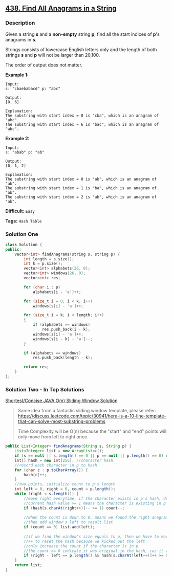 ## [438. Find All Anagrams in a String](https://leetcode.com/problems/find-all-anagrams-in-a-string/description/)

### Description

Given a string **s** and a **non-empty** string **p**, find all the start indices of **p**'s anagrams in **s**.

Strings consists of lowercase English letters only and the length of both strings **s** and **p** will not be larger than 20,100.

The order of output does not matter.

**Example 1:**

```
Input:
s: "cbaebabacd" p: "abc"

Output:
[0, 6]

Explanation:
The substring with start index = 0 is "cba", which is an anagram of "abc".
The substring with start index = 6 is "bac", which is an anagram of "abc".

```

**Example 2:**

```
Input:
s: "abab" p: "ab"

Output:
[0, 1, 2]

Explanation:
The substring with start index = 0 is "ab", which is an anagram of "ab".
The substring with start index = 1 is "ba", which is an anagram of "ab".
The substring with start index = 2 is "ab", which is an anagram of "ab".
```



**Difficult:** `Easy`

**Tags:** `Hash Table`



### Solution One

```c++
class Solution {
public:
    vector<int> findAnagrams(string s, string p) {
        int length = s.size();
        int k = p.size();
        vector<int> alphabets(26, 0);
        vector<int> windows(26, 0);
        vector<int> res;

        for (char i : p)
            alphabets[i - 'a']++;

        for (size_t i = 0; i < k; i++)
            windows[s[i] - 'a']++;

        for (size_t i = k; i < length; i++)
        {
            if (alphabets == windows)
                res.push_back(i - k);
            windows[s[i] - 'a']++;
            windows[s[i - k] - 'a']--;
        }

        if (alphabets == windows)
            res.push_back(length - k);

        return res;
    }
};
```



### Solution Two - In Top Solutions

[Shortest/Concise JAVA O(n) Sliding Window Solution](https://discuss.leetcode.com/topic/64434/shortest-concise-java-o-n-sliding-window-solution)

> Same idea from a fantastic sliding window template, please refer:
> <https://discuss.leetcode.com/topic/30941/here-is-a-10-line-template-that-can-solve-most-substring-problems>
>
> Time Complexity will be O(n) because the "start" and "end" points will only move from left to right once.

```java
public List<Integer> findAnagrams(String s, String p) {
    List<Integer> list = new ArrayList<>();
    if (s == null || s.length() == 0 || p == null || p.length() == 0) return list;
    int[] hash = new int[256]; //character hash
    //record each character in p to hash
    for (char c : p.toCharArray()) {
        hash[c]++;
    }
    //two points, initialize count to p's length
    int left = 0, right = 0, count = p.length();
    while (right < s.length()) {
        //move right everytime, if the character exists in p's hash, decrease the count
        //current hash value >= 1 means the character is existing in p
        if (hash[s.charAt(right++)]-- >= 1) count--; 
        
        //when the count is down to 0, means we found the right anagram
        //then add window's left to result list
        if (count == 0) list.add(left);
    
        //if we find the window's size equals to p, then we have to move left (narrow the window) to find the new match window
        //++ to reset the hash because we kicked out the left
        //only increase the count if the character is in p
        //the count >= 0 indicate it was original in the hash, cuz it won't go below 0
        if (right - left == p.length() && hash[s.charAt(left++)]++ >= 0) count++;
    }
    return list;
}
```

